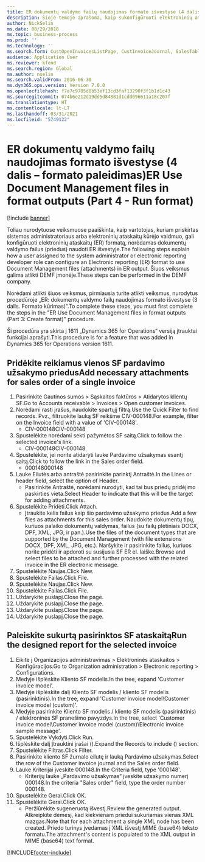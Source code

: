```yaml
---
title: ER dokumentų valdymo failų naudojimas formato išvestyse (4 dalis – formato paleidimas)
description: Šioje temoje aprašoma, kaip sukonfigūruoti elektroninių ataskaitų formatą, kad būtų galima naudoti dokumentų valdymo failus ER išvestyje. (4 dalis)
author: NickSelin
ms.date: 08/29/2018
ms.topic: business-process
ms.prod: ''
ms.technology: ''
ms.search.form: CustOpenInvoicesListPage, CustInvoiceJournal, SalesTable, ERSolutionTable
audience: Application User
ms.reviewer: kfend
ms.search.region: Global
ms.author: nselin
ms.search.validFrom: 2016-06-30
ms.dyn365.ops.version: Version 7.0.0
ms.openlocfilehash: f7a7c9705d8b53ef13cd3faf13290f3f1b1d1c43
ms.sourcegitcommit: 074b6e212d19dd5d84881d1cdd096611a18c207f
ms.translationtype: HT
ms.contentlocale: lt-LT
ms.lasthandoff: 03/31/2021
ms.locfileid: "5749122"
---
```

# <a name="er-use-document-management-files-in-format-outputs-part-4---run-format"></a><span data-ttu-id="dbc7b-104">ER dokumentų valdymo failų naudojimas formato išvestyse (4 dalis – formato paleidimas)</span><span class="sxs-lookup"><span data-stu-id="dbc7b-104">ER Use Document Management files in format outputs (Part 4 - Run format)</span></span>

[!include [banner](../../includes/banner.md)]

<span data-ttu-id="dbc7b-105">Toliau nurodytuose veiksmuose paaiškinta, kaip vartotojas, kuriam priskirtas sistemos administratoriaus arba elektroninių ataskaitų kūrėjo vaidmuo, gali konfigūruoti elektroninių ataskaitų (ER) formatą, norėdamas dokumentų valdymo failus (priedus) naudoti ER išvestyje.</span><span class="sxs-lookup"><span data-stu-id="dbc7b-105">The following steps explain how a user assigned to the system administrator or electronic reporting developer role can configure an Electronic reporting (ER) format to use Document Management files (attachments) in ER output.</span></span> <span data-ttu-id="dbc7b-106">Šiuos veiksmus galima atlikti DEMF įmonėje.</span><span class="sxs-lookup"><span data-stu-id="dbc7b-106">These steps can be performed in the DEMF company.</span></span>

<span data-ttu-id="dbc7b-107">Norėdami atlikti šiuos veiksmus, pirmiausia turite atlikti veiksmus, nurodytus procedūroje „ER: dokumentų valdymo failų naudojimas formato išvestyse (3 dalis. Formato kūrimas)“.</span><span class="sxs-lookup"><span data-stu-id="dbc7b-107">To complete these steps, you must first complete the steps in the "ER Use Document Management files in format outputs (Part 3: Create format)" procedure.</span></span>

<span data-ttu-id="dbc7b-108">Ši procedūra yra skirta į 1611 „Dynamics 365 for Operations“ versiją įtrauktai funkcijai aprašyti.</span><span class="sxs-lookup"><span data-stu-id="dbc7b-108">This procedure is for a feature that was added in Dynamics 365 for Operations version 1611.</span></span>


## <a name="add-necessary-attachments-for-sales-order-of-a-single-invoice"></a><span data-ttu-id="dbc7b-109">Pridėkite reikiamus vienos SF pardavimo užsakymo priedus</span><span class="sxs-lookup"><span data-stu-id="dbc7b-109">Add necessary attachments for sales order of a single invoice</span></span>
1. <span data-ttu-id="dbc7b-110">Pasirinkite Gautinos sumos > Sąskaitos faktūros > Atidarytos klientų SF.</span><span class="sxs-lookup"><span data-stu-id="dbc7b-110">Go to Accounts receivable > Invoices > Open customer invoices.</span></span>
2. <span data-ttu-id="dbc7b-111">Norėdami rasti įrašus, naudokite spartųjį filtrą.</span><span class="sxs-lookup"><span data-stu-id="dbc7b-111">Use the Quick Filter to find records.</span></span> <span data-ttu-id="dbc7b-112">Pvz., filtruokite lauką SF reikšme CIV-000148.</span><span class="sxs-lookup"><span data-stu-id="dbc7b-112">For example, filter on the Invoice field with a value of 'CIV-000148'.</span></span>
    * <span data-ttu-id="dbc7b-113">CIV-000148</span><span class="sxs-lookup"><span data-stu-id="dbc7b-113">CIV-000148</span></span>  
3. <span data-ttu-id="dbc7b-114">Spustelėkite norėdami sekti pažymėtos SF saitą.</span><span class="sxs-lookup"><span data-stu-id="dbc7b-114">Click to follow the selected invoice's link.</span></span>
    * <span data-ttu-id="dbc7b-115">CIV-000148</span><span class="sxs-lookup"><span data-stu-id="dbc7b-115">CIV-000148</span></span>  
4. <span data-ttu-id="dbc7b-116">Spustelėkite, jei norite atidaryti lauke Pardavimo užsakymas esantį saitą.</span><span class="sxs-lookup"><span data-stu-id="dbc7b-116">Click to follow the link in the Sales order field.</span></span>
    * <span data-ttu-id="dbc7b-117">000148</span><span class="sxs-lookup"><span data-stu-id="dbc7b-117">000148</span></span>  
5. <span data-ttu-id="dbc7b-118">Lauke Eilutės arba antraštė pasirinkite parinktį Antraštė.</span><span class="sxs-lookup"><span data-stu-id="dbc7b-118">In the Lines or header field, select the option of Header.</span></span>
    * <span data-ttu-id="dbc7b-119">Pasirinkite Antraštė, norėdami nurodyti, kad tai bus priedų pridėjimo paskirties vieta.</span><span class="sxs-lookup"><span data-stu-id="dbc7b-119">Select Header to indicate that this will be the target for adding attachments.</span></span>  
6. <span data-ttu-id="dbc7b-120">Spustelėkite Pridėti.</span><span class="sxs-lookup"><span data-stu-id="dbc7b-120">Click Attach.</span></span>
    * <span data-ttu-id="dbc7b-121">Įtraukite kelis failus kaip šio pardavimo užsakymo priedus.</span><span class="sxs-lookup"><span data-stu-id="dbc7b-121">Add a few files as attachments for this sales order.</span></span> <span data-ttu-id="dbc7b-122">Naudokite dokumentų tipų, kuriuos palaiko dokumentų valdymas, failus (su failų plėtiniais DOCX, DPF, XML, JPG, ir pan.).</span><span class="sxs-lookup"><span data-stu-id="dbc7b-122">Use the files of the document types that are supported by the Document Management (with file extensions DOCX, DPF, XML, JPG, etc.).</span></span> <span data-ttu-id="dbc7b-123">Naršykite ir pasirinkite failus, kuriuos norite pridėti ir apdoroti su susijusia SF ER el. laiške.</span><span class="sxs-lookup"><span data-stu-id="dbc7b-123">Browse and select files to be attached and further processed with the related invoice in the ER electronic message.</span></span>  
7. <span data-ttu-id="dbc7b-124">Spustelėkite Naujas.</span><span class="sxs-lookup"><span data-stu-id="dbc7b-124">Click New.</span></span>
8. <span data-ttu-id="dbc7b-125">Spustelėkite Failas.</span><span class="sxs-lookup"><span data-stu-id="dbc7b-125">Click File.</span></span>
9. <span data-ttu-id="dbc7b-126">Spustelėkite Naujas.</span><span class="sxs-lookup"><span data-stu-id="dbc7b-126">Click New.</span></span>
10. <span data-ttu-id="dbc7b-127">Spustelėkite Failas.</span><span class="sxs-lookup"><span data-stu-id="dbc7b-127">Click File.</span></span>
11. <span data-ttu-id="dbc7b-128">Uždarykite puslapį.</span><span class="sxs-lookup"><span data-stu-id="dbc7b-128">Close the page.</span></span>
12. <span data-ttu-id="dbc7b-129">Uždarykite puslapį.</span><span class="sxs-lookup"><span data-stu-id="dbc7b-129">Close the page.</span></span>
13. <span data-ttu-id="dbc7b-130">Uždarykite puslapį.</span><span class="sxs-lookup"><span data-stu-id="dbc7b-130">Close the page.</span></span>
14. <span data-ttu-id="dbc7b-131">Uždarykite puslapį.</span><span class="sxs-lookup"><span data-stu-id="dbc7b-131">Close the page.</span></span>

## <a name="run-the-designed-report-for-the-selected-invoice"></a><span data-ttu-id="dbc7b-132">Paleiskite sukurtą pasirinktos SF ataskaitą</span><span class="sxs-lookup"><span data-stu-id="dbc7b-132">Run the designed report for the selected invoice</span></span>
1. <span data-ttu-id="dbc7b-133">Eikite į Organizacijos administravimas > Elektroninės ataskaitos > Konfigūracijos.</span><span class="sxs-lookup"><span data-stu-id="dbc7b-133">Go to Organization administration > Electronic reporting > Configurations.</span></span>
2. <span data-ttu-id="dbc7b-134">Medyje išplėskite Kliento SF modelis.</span><span class="sxs-lookup"><span data-stu-id="dbc7b-134">In the tree, expand 'Customer invoice model'.</span></span>
3. <span data-ttu-id="dbc7b-135">Medyje išplėskite dalį Kliento SF modelis / kliento SF modelis (pasirinktinis).</span><span class="sxs-lookup"><span data-stu-id="dbc7b-135">In the tree, expand 'Customer invoice model\Customer invoice model (custom)'.</span></span>
4. <span data-ttu-id="dbc7b-136">Medyje pasirinkite Kliento SF modelis / kliento SF modelis (pasirinktinis) / elektroninės SF pranešimo pavyzdys.</span><span class="sxs-lookup"><span data-stu-id="dbc7b-136">In the tree, select 'Customer invoice model\Customer invoice model (custom)\Electronic invoice sample message'.</span></span>
5. <span data-ttu-id="dbc7b-137">Spustelėkite Vykdyti.</span><span class="sxs-lookup"><span data-stu-id="dbc7b-137">Click Run.</span></span>
6. <span data-ttu-id="dbc7b-138">Išplėskite dalį Įtrauktini įrašai ().</span><span class="sxs-lookup"><span data-stu-id="dbc7b-138">Expand the Records to include () section.</span></span>
7. <span data-ttu-id="dbc7b-139">Spustelėkite Filtras.</span><span class="sxs-lookup"><span data-stu-id="dbc7b-139">Click Filter.</span></span>
8. <span data-ttu-id="dbc7b-140">Pasirinkite kliento SF žurnalo eilutę ir lauką Pardavimo užsakymas.</span><span class="sxs-lookup"><span data-stu-id="dbc7b-140">Select the row of the Customer invoice journal and the Sales order field.</span></span>
9. <span data-ttu-id="dbc7b-141">Lauke Kriterijai įveskite 000148.</span><span class="sxs-lookup"><span data-stu-id="dbc7b-141">In the Criteria field, type '000148'.</span></span>
    * <span data-ttu-id="dbc7b-142">Kriterijų lauke „Pardavimo užsakymas“ įveskite užsakymo numerį 000148.</span><span class="sxs-lookup"><span data-stu-id="dbc7b-142">In the criteria "Sales order" field, type the order number 000148.</span></span>  
10. <span data-ttu-id="dbc7b-143">Spustelėkite Gerai.</span><span class="sxs-lookup"><span data-stu-id="dbc7b-143">Click OK.</span></span>
11. <span data-ttu-id="dbc7b-144">Spustelėkite Gerai.</span><span class="sxs-lookup"><span data-stu-id="dbc7b-144">Click OK.</span></span>
    * <span data-ttu-id="dbc7b-145">Peržiūrėkite sugeneruotą išvestį.</span><span class="sxs-lookup"><span data-stu-id="dbc7b-145">Review the generated output.</span></span> <span data-ttu-id="dbc7b-146">Atkreipkite dėmesį, kad kiekvienam priedui sukuriamas vienas XML mazgas.</span><span class="sxs-lookup"><span data-stu-id="dbc7b-146">Note that for each attachment a single XML node has been created.</span></span> <span data-ttu-id="dbc7b-147">Priedo turinys įvedamas į XML išvestį MIME (base64) teksto formatu.</span><span class="sxs-lookup"><span data-stu-id="dbc7b-147">The attachment's content is populated to the XML output in MIME (base64) text format.</span></span>  



[!INCLUDE[footer-include](../../../../includes/footer-banner.md)]